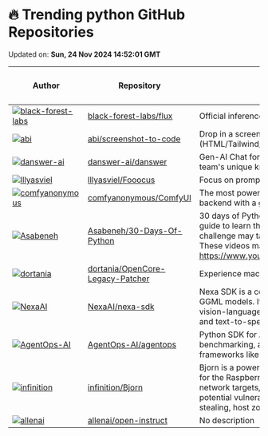 # 🔥 Trending python GitHub Repositories

Updated on: **Sun, 24 Nov 2024 14:52:01 GMT**

| Author | Repository | Description | Language | ⭐ Total Stars | 🌟 Stars Today |
|--------|------------|-------------|----------|----------------|----------------|
| [![black-forest-labs](https://avatars.githubusercontent.com/u/37085732?s=40&v=4)](https://github.com/black-forest-labs) | [black-forest-labs/flux](https://github.com/black-forest-labs/flux) | Official inference repo for FLUX.1 models | Python | 16841 | 534 |
| [![abi](https://avatars.githubusercontent.com/u/23818?s=40&v=4)](https://github.com/abi) | [abi/screenshot-to-code](https://github.com/abi/screenshot-to-code) | Drop in a screenshot and convert it to clean code (HTML/Tailwind/React/Vue) | Python | 60909 | 290 |
| [![danswer-ai](https://avatars.githubusercontent.com/u/25087905?s=40&v=4)](https://github.com/danswer-ai) | [danswer-ai/danswer](https://github.com/danswer-ai/danswer) | Gen-AI Chat for Teams - Think ChatGPT if it had access to your team's unique knowledge. | Python | 10762 | 29 |
| [![lllyasviel](https://avatars.githubusercontent.com/u/19834515?s=40&v=4)](https://github.com/lllyasviel) | [lllyasviel/Fooocus](https://github.com/lllyasviel/Fooocus) | Focus on prompting and generating | Python | 41591 | 19 |
| [![comfyanonymous](https://avatars.githubusercontent.com/u/121283862?s=40&v=4)](https://github.com/comfyanonymous) | [comfyanonymous/ComfyUI](https://github.com/comfyanonymous/ComfyUI) | The most powerful and modular diffusion model GUI, api and backend with a graph/nodes interface. | Python | 57641 | 75 |
| [![Asabeneh](https://avatars.githubusercontent.com/u/9008063?s=40&v=4)](https://github.com/Asabeneh) | [Asabeneh/30-Days-Of-Python](https://github.com/Asabeneh/30-Days-Of-Python) | 30 days of Python programming challenge is a step-by-step guide to learn the Python programming language in 30 days. This challenge may take more than100 days, follow your own pace. These videos may help too: https://www.youtube.com/channel/UC7PNRuno1rzYPb1xLa4yktw | Python | 42876 | 36 |
| [![dortania](https://avatars.githubusercontent.com/u/48863253?s=40&v=4)](https://github.com/dortania) | [dortania/OpenCore-Legacy-Patcher](https://github.com/dortania/OpenCore-Legacy-Patcher) | Experience macOS just like before | Python | 13141 | 17 |
| [![NexaAI](https://avatars.githubusercontent.com/u/39573601?s=40&v=4)](https://github.com/NexaAI) | [NexaAI/nexa-sdk](https://github.com/NexaAI/nexa-sdk) | Nexa SDK is a comprehensive toolkit for supporting ONNX and GGML models. It supports text generation, image generation, vision-language models (VLM), auto-speech-recognition (ASR), and text-to-speech (TTS) capabilities. | Python | 4141 | 49 |
| [![AgentOps-AI](https://avatars.githubusercontent.com/u/14807319?s=40&v=4)](https://github.com/AgentOps-AI) | [AgentOps-AI/agentops](https://github.com/AgentOps-AI/agentops) | Python SDK for AI agent monitoring, LLM cost tracking, benchmarking, and more. Integrates with most LLMs and agent frameworks like CrewAI, Langchain, and Autogen | Python | 2174 | 20 |
| [![infinition](https://avatars.githubusercontent.com/u/37984399?s=40&v=4)](https://github.com/infinition) | [infinition/Bjorn](https://github.com/infinition/Bjorn) | Bjorn is a powerful network scanning and offensive security tool for the Raspberry Pi with a 2.13-inch e-Paper HAT. It discovers network targets, identifies open ports, exposed services, and potential vulnerabilities. Bjorn can perform brute force attacks, file stealing, host zombification, and supports custom attack scripts. | Python | 2510 | 63 |
| [![allenai](https://avatars.githubusercontent.com/u/17692805?s=40&v=4)](https://github.com/allenai) | [allenai/open-instruct](https://github.com/allenai/open-instruct) | No description | Python | 1451 | 29 |

